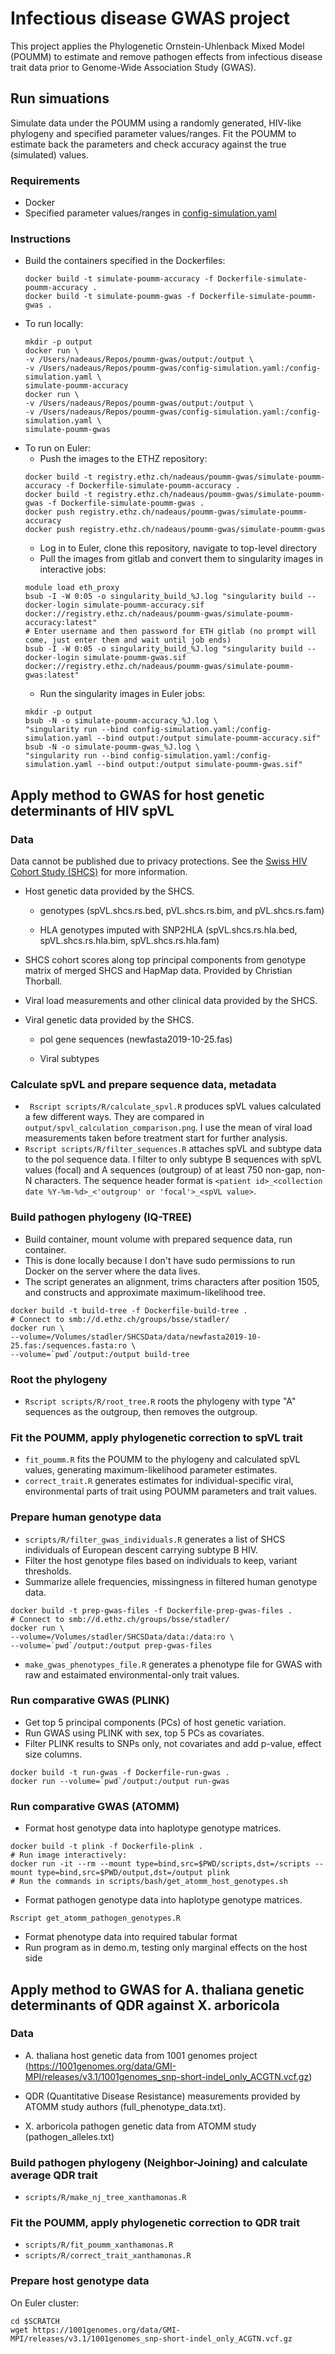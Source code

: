 # Infectious disease GWAS project

This project applies the Phylogenetic Ornstein-Uhlenback Mixed Model (POUMM) to estimate and remove pathogen effects from infectious disease trait data prior to Genome-Wide Association Study (GWAS).

## Run simuations
Simulate data under the POUMM using a randomly generated, HIV-like phylogeny and specified parameter values/ranges. Fit the POUMM to estimate back the parameters and check accuracy against the true (simulated) values.

### Requirements
* Docker
* Specified parameter values/ranges in [config-simulation.yaml](config-simulation-full.yaml)

### Instructions

* Build the containers specified in the Dockerfiles:
  ```
  docker build -t simulate-poumm-accuracy -f Dockerfile-simulate-poumm-accuracy .
  docker build -t simulate-poumm-gwas -f Dockerfile-simulate-poumm-gwas .
  ```
* To run locally:
  ```
  mkdir -p output
  docker run \
  -v /Users/nadeaus/Repos/poumm-gwas/output:/output \
  -v /Users/nadeaus/Repos/poumm-gwas/config-simulation.yaml:/config-simulation.yaml \
  simulate-poumm-accuracy
  docker run \
  -v /Users/nadeaus/Repos/poumm-gwas/output:/output \
  -v /Users/nadeaus/Repos/poumm-gwas/config-simulation.yaml:/config-simulation.yaml \
  simulate-poumm-gwas
  ```
* To run on Euler:
  * Push the images to the ETHZ repository:
  ```
  docker build -t registry.ethz.ch/nadeaus/poumm-gwas/simulate-poumm-accuracy -f Dockerfile-simulate-poumm-accuracy .
  docker build -t registry.ethz.ch/nadeaus/poumm-gwas/simulate-poumm-gwas -f Dockerfile-simulate-poumm-gwas .
  docker push registry.ethz.ch/nadeaus/poumm-gwas/simulate-poumm-accuracy
  docker push registry.ethz.ch/nadeaus/poumm-gwas/simulate-poumm-gwas
  ```
  * Log in to Euler, clone this repository, navigate to top-level directory
  * Pull the images from gitlab and convert them to singularity images in interactive jobs:
  ```
  module load eth_proxy
  bsub -I -W 0:05 -o singularity_build_%J.log "singularity build --docker-login simulate-poumm-accuracy.sif docker://registry.ethz.ch/nadeaus/poumm-gwas/simulate-poumm-accuracy:latest"
  # Enter username and then password for ETH gitlab (no prompt will come, just enter them and wait until job ends)
  bsub -I -W 0:05 -o singularity_build_%J.log "singularity build --docker-login simulate-poumm-gwas.sif docker://registry.ethz.ch/nadeaus/poumm-gwas/simulate-poumm-gwas:latest"
  ```
  * Run the singularity images in Euler jobs:
  ```
  mkdir -p output
  bsub -N -o simulate-poumm-accuracy_%J.log \
  "singularity run --bind config-simulation.yaml:/config-simulation.yaml --bind output:/output simulate-poumm-accuracy.sif"
  bsub -N -o simulate-poumm-gwas_%J.log \
  "singularity run --bind config-simulation.yaml:/config-simulation.yaml --bind output:/output simulate-poumm-gwas.sif"
  ```
  
## Apply method to GWAS for host genetic determinants of HIV spVL 

### Data
Data cannot be published due to privacy protections. See the [Swiss HIV Cohort Study (SHCS)](http://www.shcs.ch/) for more information.

* Host genetic data provided by the SHCS.

  * genotypes (spVL.shcs.rs.bed, pVL.shcs.rs.bim, and pVL.shcs.rs.fam)

  * HLA genotypes imputed with SNP2HLA (spVL.shcs.rs.hla.bed, spVL.shcs.rs.hla.bim, spVL.shcs.rs.hla.fam)

* SHCS cohort scores along top principal components from genotype matrix of merged SHCS and HapMap data. Provided by Christian Thorball.

* Viral load measurements and other clinical data provided by the SHCS.

* Viral genetic data provided by the SHCS.

  * pol gene sequences (newfasta2019-10-25.fas)

  * Viral subtypes

### Calculate spVL and prepare sequence data, metadata
* ``` Rscript scripts/R/calculate_spvl.R``` produces spVL values calculated a few different ways. They are compared in `output/spvl_calculation_comparison.png`. I use the mean of viral load measurements taken before treatment start for further analysis.
* ```Rscript scripts/R/filter_sequences.R``` attaches spVL and subtype data to the pol sequence data. I filter to only subtype B sequences with spVL values (focal) and A sequences (outgroup) of at least 750 non-gap, non-N characters. The sequence header format is `<patient id>_<collection date %Y-%m-%d>_<'outgroup' or 'focal'>_<spVL value>`.

### Build pathogen phylogeny (IQ-TREE)
* Build container, mount volume with prepared sequence data, run container.
* This is done locally because I don't have sudo permissions to run Docker on the server where the data lives.
* The script generates an alignment, trims characters after position 1505, and constructs and approximate maximum-likelihood tree.
``` 
docker build -t build-tree -f Dockerfile-build-tree .
# Connect to smb://d.ethz.ch/groups/bsse/stadler/
docker run \
--volume=/Volumes/stadler/SHCSData/data/newfasta2019-10-25.fas:/sequences.fasta:ro \
--volume=`pwd`/output:/output build-tree
```

<!-- ### Build pathogen phylogeny (BEAST2)
* Using BEAST2 version 2.6.3
* Used same alignment as produced for IQ-TREE tree building (output/pathogen_trimmed.fasta) except without 5 type-A outgroup sequences (output/pathogen_trimmed_no_outgroup.fasta)
* Used tip dates
* GTR substitution model, 4 gamma-distributed rate categories, empirical base frequencies
* Strict clock with rate fixed to 0.00079 subs / site / year as in Stadler et al, PNAS, 2013
* Birth-death tree prior with serial sampling implemented in BDMM package
* Birth, death, sampling rate priors taken from Stadler et al, PNAS, 2013, table shows non-default priors
* Ran 3 independent chains for 6 million samples each
* Using un-bounded sampling proportion meant sampling  proportion highly correlated with become-uninfectius rate
* Sampling proportion in all of SHCS >= 45% (Swiss HIV Cohort Study et al, International Journal of Epidemiology, 2009)
* Sampling starts 1994 in analyzed dataset

| Parameter | Prior distribution | Notes |
| --- | --- | --- |
| reproductive number | LogN(0.5,1) | 95% interquartile range: 0.2 - 11.7 |
| become-uninfectious rate | LogN(-1, 1) | 95% interquartile range: 0.05 - 2.61 (20 years - 140 days) | 
| sampling proportion | Uniform(0.35, 0.75) | Note: fixed to 0 until time 23.4 (one month prior to first sample) |
| time of outbreak origin | LogN(3.3, 0.1)| 95% interquartile range: 22.3 - 33 years before first sample |

* I had a really hard time getting this to converge, after 6 million steps the posterior was still increasing almost linearly -->


### Root the phylogeny

* ```Rscript scripts/R/root_tree.R``` roots the phylogeny with type "A" sequences as the outgroup, then removes the outgroup.

### Fit the POUMM, apply phylogenetic correction to spVL trait
* ```fit_poumm.R``` fits the POUMM to the phylogeny and calculated spVL values, generating maximum-likelihood parameter estimates.
* ```correct_trait.R``` generates estimates for individual-specific viral, environmental parts of trait using POUMM parameters and trait values.

### Prepare human genotype data
* `scripts/R/filter_gwas_individuals.R` generates a list of SHCS individuals of European descent carrying subtype B HIV.
* Filter the host genotype files based on individuals to keep, variant thresholds.
* Summarize allele frequencies, missingness in filtered human genotype data.
```
docker build -t prep-gwas-files -f Dockerfile-prep-gwas-files .
# Connect to smb://d.ethz.ch/groups/bsse/stadler/
docker run \
--volume=/Volumes/stadler/SHCSData/data:/data:ro \
--volume=`pwd`/output:/output prep-gwas-files
```
* ```make_gwas_phenotypes_file.R``` generates a phenotype file for GWAS with raw and estaimated environmental-only trait values.

### Run comparative GWAS (PLINK)
* Get top 5 principal components (PCs) of host genetic variation.
* Run GWAS using PLINK with sex, top 5 PCs as covariates.
* Filter PLINK results to SNPs only, not covariates and add p-value, effect size columns.
```
docker build -t run-gwas -f Dockerfile-run-gwas .
docker run --volume=`pwd`/output:/output run-gwas
```

### Run comparative GWAS (ATOMM)
* Format host genotype data into haplotype genotype matrices.
```
docker build -t plink -f Dockerfile-plink .
# Run image interactively:
docker run -it --rm --mount type=bind,src=$PWD/scripts,dst=/scripts --mount type=bind,src=$PWD/output,dst=/output plink
# Run the commands in scripts/bash/get_atomm_host_genotypes.sh
```
* Format pathogen genotype data into haplotype genotype matrices.
```
Rscript get_atomm_pathogen_genotypes.R
```
* Format phenotype data into required tabular format
* Run program as in demo.m, testing only marginal effects on the host side

## Apply method to GWAS for A. thaliana genetic determinants of QDR against X. arboricola

### Data

* A. thaliana host genetic data from 1001 genomes project (https://1001genomes.org/data/GMI-MPI/releases/v3.1/1001genomes_snp-short-indel_only_ACGTN.vcf.gz)

* QDR (Quantitative Disease Resistance) measurements provided by ATOMM study authors (full_phenotype_data.txt).

* X. arboricola pathogen genetic data from ATOMM study (pathogen_alleles.txt)

### Build pathogen phylogeny (Neighbor-Joining) and calculate average QDR trait

* `scripts/R/make_nj_tree_xanthamonas.R`

### Fit the POUMM, apply phylogenetic correction to QDR trait

* `scripts/R/fit_poumm_xanthamonas.R`
* `scripts/R/correct_trait_xanthamonas.R`

### Prepare host genotype data

On Euler cluster:
```
cd $SCRATCH
wget https://1001genomes.org/data/GMI-MPI/releases/v3.1/1001genomes_snp-short-indel_only_ACGTN.vcf.gz

```
